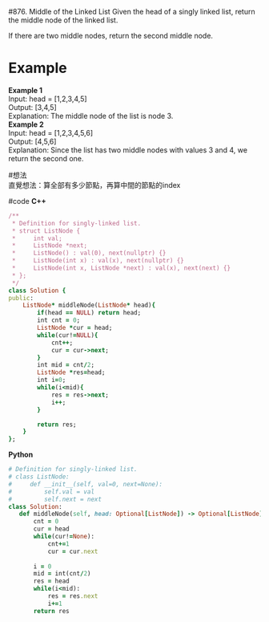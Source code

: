 #876. Middle of the Linked List
Given the head of a singly linked list, return the middle node of the linked list.

If there are two middle nodes, return the second middle node.

 
# Example
**Example 1**  
Input: head = [1,2,3,4,5]  
Output: [3,4,5]    
Explanation: The middle node of the list is node 3.  
**Example 2**  
Input: head = [1,2,3,4,5,6]  
Output: [4,5,6]  
Explanation: Since the list has two middle nodes with values 3 and 4, we return the second one.  

#想法  
直覺想法：算全部有多少節點，再算中間的節點的index

#code
**C++**
``` ruby
/**
 * Definition for singly-linked list.
 * struct ListNode {
 *     int val;
 *     ListNode *next;
 *     ListNode() : val(0), next(nullptr) {}
 *     ListNode(int x) : val(x), next(nullptr) {}
 *     ListNode(int x, ListNode *next) : val(x), next(next) {}
 * };
 */
class Solution {
public:
    ListNode* middleNode(ListNode* head){
        if(head == NULL) return head;
        int cnt = 0;
        ListNode *cur = head;
        while(cur!=NULL){
            cnt++;
            cur = cur->next; 
        }
        int mid = cnt/2;
        ListNode *res=head;
        int i=0;
        while(i<mid){
            res = res->next;
            i++;
        }

        return res;
    }
};
```
 **Python**
 ``` ruby
# Definition for singly-linked list.
# class ListNode:
#     def __init__(self, val=0, next=None):
#         self.val = val
#         self.next = next
class Solution:
    def middleNode(self, head: Optional[ListNode]) -> Optional[ListNode]:
        cnt = 0
        cur = head
        while(cur!=None):
            cnt+=1
            cur = cur.next
        
        i = 0
        mid = int(cnt/2)
        res = head
        while(i<mid):
            res = res.next
            i+=1
        return res
```

